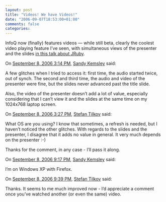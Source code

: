 ```yaml
---
layout: post
title: "Videos! We have Videos!"
date: "2006-09-07T18:53:00+01:00"
comments: false
categories: 
---
```


<p>InfoQ now (finally) features videos &#8212; while still beta, clearly the coolest video playing feature I&#8217;ve seen, with simultaneous views of the presenter and the slides <a href="http://www.infoq.com/presentations/JRuby">in this talk about JRuby</a>.</p>

<section class="comments">

<div class="comment" id="comment-1026">
On <a href="#comment-1026" title="Permalink to this comment">September  8, 2006  3:14 PM</a>, <a href="http://www.column2.com" title="http://www.column2.com" rel="nofollow">Sandy Kemsley</a>
said:
<p>A few glitches when I tried to access it: first time, the audio started twice, out of synch. The second and third time, the audio and video of the presenter were fine, but the slides never advanced past the title slide.</p>

<p>Also, the video of the presenter doesn&#8217;t add a lot of value, especially considering that I can&#8217;t view it and the slides at the same time on my 1024x768 laptop screen.</p>


<div class="comment" id="comment-1027">
On <a href="#comment-1027" title="Permalink to this comment">September  8, 2006  3:27 PM</a>, <a href="/en/staff/st/">Stefan Tilkov</a>
said:
<p>What OS are you using? I know that sometimes, a refresh is needed, but I haven&#8217;t noticed the other glitches. With regards to the slides and the presenter, I disagree that it adds no value in general. It very much depends on the presenter :-)</p>

<p>Thanks for the comment, in any case - I&#8217;ll pass it along.</p>


<div class="comment" id="comment-1028">
On <a href="#comment-1028" title="Permalink to this comment">September  8, 2006  9:17 PM</a>, <a href="http://www.column2.com" title="http://www.column2.com" rel="nofollow">Sandy Kemsley</a>
said:
<p>I&#8217;m on Windows XP with Firefox.</p>


<div class="comment" id="comment-1029">
On <a href="#comment-1029" title="Permalink to this comment">September  8, 2006  9:39 PM</a>, <a href="/en/staff/st/">Stefan Tilkov</a>
said:
<p>Thanks. It seems to me much improved now - I&#8217;d appreciate a comment once you&#8217;ve watched another (or even the same) video.</p>


</section>

